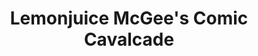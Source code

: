 ---
title: "Lemonjuice McGee's Comic Cavalcade"
url: /somerset/lemonjuice-mcgees-comic-cavalcade/
shop: collector
---